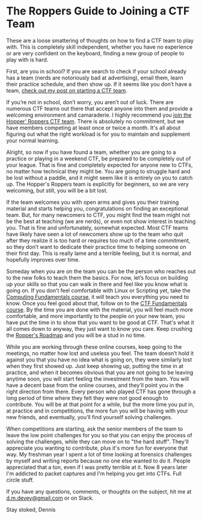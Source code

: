 # The Roppers Guide to Joining a CTF Team

These are a loose smattering of thoughts on how to find a CTF team to play with. This is completely skill independent, whether you have no experience or are very confident on the keyboard, finding a new group of people to play with is hard. 

First, are you in school? If you are search to check if your school already has a team (nerds are notoriously bad at advertising), email them, learn their practice schedule, and then show up. If it seems like you don’t have a team, [check out my post on starting a CTF team](/startCTFteam.md). 

If you’re not in school, don’t worry, you aren’t out of luck. There are numerous CTF teams out there that accept anyone into them and provide a welcoming environment and camaraderie. I highly recommend you [join the Hopper' Roppers CTF team](https://www.roppers.org/pages/ctf-team). There is absolutely no commitment, but we have members competing at least once or twice a month. It's all about figuring out what the right workload is for you to maintain and supplement your normal learning.

Alright, so now if you have found a team, whether you are going to a practice or playing in a weekend CTF, be prepared to be completely out of your league. That is fine and completely expected for anyone new to CTFs, no matter how technical they might be. You are going to struggle hard and be lost without a paddle, and it might seem like it is entirely on you to catch up. The Hopper's Roppers team is explicitly for beginners, so we are very welcoming, but still, you will be a bit lost. 

If the team welcomes you with open arms and gives you their training material and starts helping you, congratulations on finding an exceptional team. But, for many newcomers to CTF, you might find the team might not be the best at teaching (we are nerds), or even not show interest in teaching you. That is fine and unfortunately, somewhat expected. Most CTF teams have likely have seen a lot of newcomers show up to the team who quit after they realize it is too hard or requires too much of a time commitment, so they don’t want to dedicate their practice time to helping someone on their first day. This is really lame and a terrible feeling, but it is normal, and hopefully improves over time.

Someday when you are on the team you can be the person who reaches out to the new folks to teach them the basics. For now, let’s focus on building up your skills so that you can walk in there and feel like you know what is going on. If you don’t feel comfortable with Linux or Scripting yet, take the [Computing Fundamentals course](https://www.hoppersroppers.org/course.html), it will teach you everything you need to know. Once you feel good about that, follow on to the [CTF Fundamentals course](https://www.hoppersroppers.org/courseCTF.html). By the time you are done with the material, you will feel much more comfortable, and more importantly to the people on your new team, you have put the time in to show that you want to be good at CTF. That's what it all comes down to anyway, they just want to know you care. Keep crushing the [Ropper's Roadmap](https://www.hoppersroppers.org/roadmap) and you will be a stud in no time. 

While you are working through these online courses, keep going to the meetings, no matter how lost and useless you feel. The team doesn’t hold it against you that you have no idea what is going on, they were similarly lost when they first showed up. Just keep showing up, putting the time in at practice, and when it becomes obvious that you are not going to be leaving anytime soon, you will start feeling the investment from the team. You will have a decent base from the online courses, and they’ll point you in the right direction from there. Every person who played CTF has gone through a long period of time where they felt they were not good enough to contribute. You will be at that point for a while, but the more time you put in, at practice and in competitions, the more fun you will be having with your new friends, and eventually, you’ll find yourself solving challenges. 

When competitions are starting, ask the senior members of the team to leave the low point challenges for you so that you can enjoy the process of solving the challenges, while they can move on to "the hard stuff". They'll appreciate you wanting to contribute, plus it's more fun for everyone that way. My freshman year I spent a lot of time looking at forensics challenges by myself and writing reports because no one else wanted to do it. People appreciated that a ton, even if I was pretty terrible at it. Now 8 years later I'm addicted to packet captures and I'm helping you get into CTFs. Full circle stuff. 

If you have any questions, comments, or thoughts on the subject, hit me at d.m.devey@gmail.com or on Slack.

Stay stoked,
Dennis 

